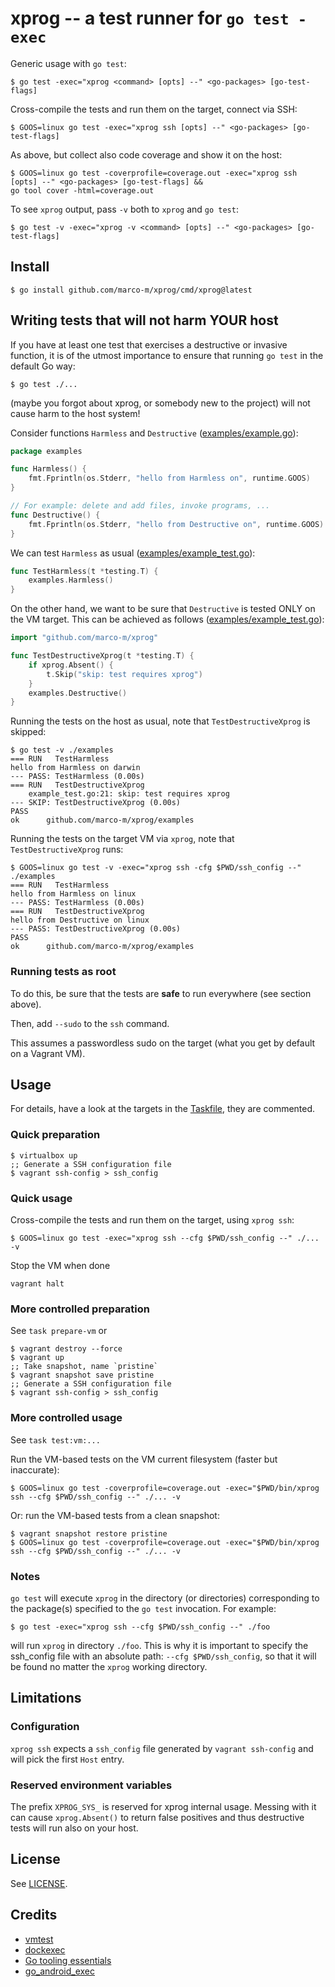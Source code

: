 # xprog -- a test runner for `go test -exec`

Generic usage with `go test`:

    $ go test -exec="xprog <command> [opts] --" <go-packages> [go-test-flags]

Cross-compile the tests and run them on the target, connect via SSH:

    $ GOOS=linux go test -exec="xprog ssh [opts] --" <go-packages> [go-test-flags]

As above, but collect also code coverage and show it on the host:

    $ GOOS=linux go test -coverprofile=coverage.out -exec="xprog ssh [opts] --" <go-packages> [go-test-flags] &&
    go tool cover -html=coverage.out

To see `xprog` output, pass `-v` both to `xprog` and `go test`:

    $ go test -v -exec="xprog -v <command> [opts] --" <go-packages> [go-test-flags]

## Install

```
$ go install github.com/marco-m/xprog/cmd/xprog@latest
```

## Writing tests that will not harm YOUR host

If you have at least one test that exercises a destructive or invasive function, it is of the utmost importance to ensure that running `go test` in the default Go way:

```
$ go test ./...
```

(maybe you forgot about xprog, or somebody new to the project) will not cause harm to the host system!

Consider functions `Harmless` and `Destructive` ([examples/example.go](examples/example.go)):

```go
package examples

func Harmless() {
	fmt.Fprintln(os.Stderr, "hello from Harmless on", runtime.GOOS)
}

// For example: delete and add files, invoke programs, ...
func Destructive() {
	fmt.Fprintln(os.Stderr, "hello from Destructive on", runtime.GOOS)
}
```

We can test `Harmless` as usual ([examples/example_test.go](examples/example_test.go)):

```go
func TestHarmless(t *testing.T) {
    examples.Harmless()
}
```

On the other hand, we want to be sure that `Destructive` is tested ONLY on the VM target. This can be achieved as follows ([examples/example_test.go](examples/example_test.go)):


```go
import "github.com/marco-m/xprog"

func TestDestructiveXprog(t *testing.T) {
    if xprog.Absent() {
        t.Skip("skip: test requires xprog")
    }
    examples.Destructive()
}
```

Running the tests on the host as usual, note that `TestDestructiveXprog` is skipped:

```
$ go test -v ./examples
=== RUN   TestHarmless
hello from Harmless on darwin
--- PASS: TestHarmless (0.00s)
=== RUN   TestDestructiveXprog
    example_test.go:21: skip: test requires xprog
--- SKIP: TestDestructiveXprog (0.00s)
PASS
ok      github.com/marco-m/xprog/examples
```

Running the tests on the target VM via `xprog`, note that `TestDestructiveXprog` runs:

```
$ GOOS=linux go test -v -exec="xprog ssh -cfg $PWD/ssh_config --" ./examples
=== RUN   TestHarmless
hello from Harmless on linux
--- PASS: TestHarmless (0.00s)
=== RUN   TestDestructiveXprog
hello from Destructive on linux
--- PASS: TestDestructiveXprog (0.00s)
PASS
ok      github.com/marco-m/xprog/examples
```

### Running tests as root

To do this, be sure that the tests are **safe** to run everywhere (see section above).

Then, add `--sudo` to the `ssh` command.

This assumes a passwordless sudo on the target (what you get by default on a Vagrant VM).

## Usage

For details, have a look at the targets in the [Taskfile](Taskfile.yml), they are commented.

### Quick preparation

```
$ virtualbox up
;; Generate a SSH configuration file
$ vagrant ssh-config > ssh_config
```

### Quick usage

Cross-compile the tests and run them on the target, using `xprog ssh`:

```
$ GOOS=linux go test -exec="xprog ssh --cfg $PWD/ssh_config --" ./... -v
```

Stop the VM when done

```
vagrant halt
```

### More controlled preparation

See `task prepare-vm` or

```
$ vagrant destroy --force
$ vagrant up
;; Take snapshot, name `pristine`
$ vagrant snapshot save pristine
;; Generate a SSH configuration file
$ vagrant ssh-config > ssh_config
```

### More controlled usage

See `task test:vm:...`

Run the VM-based tests on the VM current filesystem (faster but inaccurate):

```
$ GOOS=linux go test -coverprofile=coverage.out -exec="$PWD/bin/xprog ssh --cfg $PWD/ssh_config --" ./... -v
```

Or: run the VM-based tests from a clean snapshot:

```
$ vagrant snapshot restore pristine
$ GOOS=linux go test -coverprofile=coverage.out -exec="$PWD/bin/xprog ssh --cfg $PWD/ssh_config --" ./... -v
```

### Notes

`go test` will execute `xprog` in the directory (or directories) corresponding to the package(s) specified to the `go test` invocation. For example:

```
$ go test -exec="xprog ssh --cfg $PWD/ssh_config --" ./foo
```

will run `xprog` in directory `./foo`. This is why it is important to specify the ssh_config file with an absolute path: `--cfg $PWD/ssh_config`, so that it will be found no matter the `xprog` working directory.

## Limitations

### Configuration

`xprog ssh` expects a `ssh_config` file generated by `vagrant ssh-config` and will pick the first `Host` entry.

### Reserved environment variables

The prefix `XPROG_SYS_` is reserved for xprog internal usage. Messing with it can cause `xprog.Absent()` to return false positives and thus destructive tests will run also on your host.

## License

See [LICENSE](LICENSE).

## Credits

- [vmtest](https://github.com/anatol/vmtest)
- [dockexec](https://github.com/mvdan/dockexec)
- [Go tooling essentials](https://rakyll.org/go-tool-flags/)
- [go_android_exec](https://github.com/golang/go/blob/master/misc/android/go_android_exec.go)
